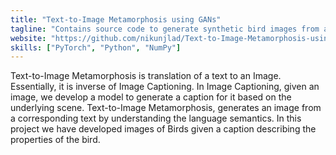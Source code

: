 ```yaml
---
title: "Text-to-Image Metamorphosis using GANs"
tagline: "Contains source code to generate synthetic bird images from a given text input"
website: "https://github.com/nikunjlad/Text-to-Image-Metamorphosis-using-GANs"
skills: ["PyTorch", "Python", "NumPy"]
---
```


Text-to-Image Metamorphosis is translation of a text to an Image. Essentially, it is 
inverse of Image Captioning. In Image Captioning, given an image, we develop a model to 
generate a caption for it based on the underlying scene. Text-to-Image Metamorphosis, 
generates an image from a corresponding text by understanding the language semantics. In this project
we have developed images of Birds given a caption describing the properties of the bird. 
